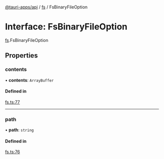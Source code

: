 [@tauri-apps/api](../index.md) / [fs](../modules/fs.md) / FsBinaryFileOption

# Interface: FsBinaryFileOption

[fs](../modules/fs.md).FsBinaryFileOption

## Properties

### contents

• **contents**: `ArrayBuffer`

#### Defined in

[fs.ts:77](https://github.com/tauri-apps/tauri/blob/e32a6f7/tooling/api/src/fs.ts#L77)

___

### path

• **path**: `string`

#### Defined in

[fs.ts:76](https://github.com/tauri-apps/tauri/blob/e32a6f7/tooling/api/src/fs.ts#L76)
